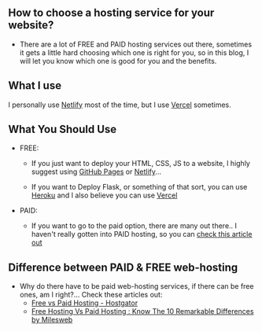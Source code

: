 ## How to choose a hosting service for your website?

- There are a lot of FREE and PAID hosting services out there, sometimes it gets a little hard choosing which one is right for you, so in this blog, I will let you know which one is good for you and the benefits.

## What I use
I personally use [Netlify](https://www.netlify.com/) most of the time, but I use [Vercel](https://vercel.com/) sometimes.


## What You Should Use 
- FREE:
  - If you just want to deploy your HTML, CSS, JS to a website, I highly suggest using [GitHub Pages](https://pages.github.com/) or [Netlify](https://www.netlify.com)...

  - If you want to Deploy Flask, or something of that sort, you can use [Heroku](herokuapp.com) and I also believe you can use [Vercel](https://vercel.com)

- PAID:
   - If you want to go to the paid option, there are many out there.. I haven't really gotten into PAID hosting, so you can [check this article out](https://www.quicksprout.com/best-web-hosting/)
   
   
## Difference between PAID & FREE web-hosting
   - Why do there have to be paid web-hosting services, if there can be free ones, am I right?... Check these articles out:
       - [Free vs Paid Hosting - Hostgator](https://www.hostgator.com/blog/free-hosting-vs-paid-hosting/)
       - [Free Hosting Vs Paid Hosting : Know The 10 Remarkable Differences by Milesweb](https://www.milesweb.in/blog/hosting/free-hosting-vs-paid-hosting-know-the-10-remarkable-differences/)




